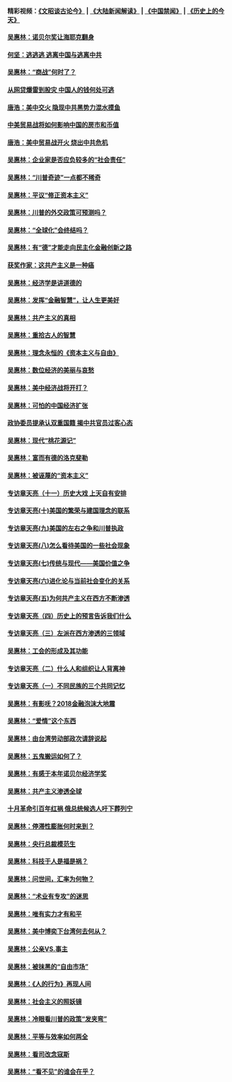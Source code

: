 #### 精彩视频：[《文昭谈古论今》](https://github.com/gfw-breaker/wenzhao) | [《大陆新闻解读》](https://github.com/gfw-breaker/ntdtv-comedy) | [《中国禁闻》](https://github.com/gfw-breaker/ntdtv-news) | [《历史上的今天》](https://github.com/gfw-breaker/today-in-history) 

#### [吴惠林：诺贝尔奖让海耶克翻身](../pages/nsc423/n10890049.md?t=01301530) 

#### [何坚：逃逃逃 逃离中国与逃离中共](../pages/nsc423/n10592891.md?t=01301530) 

#### [吴惠林：“商战”何时了？](../pages/nsc423/n10573558.md?t=01301530) 

#### [从网贷爆雷到股灾 中国人的钱何处可逃](../pages/nsc423/n10572800.md?t=01301530) 

#### [唐浩：美中交火 隐现中共黑势力混水摸鱼](../pages/nsc423/n10544040.md?t=01301530) 

#### [中美贸易战将如何影响中国的房市和币值](../pages/nsc423/n10543697.md?t=01301530) 

#### [唐浩：美中贸易战开火 烧出中共危机](../pages/nsc423/n10540126.md?t=01301530) 

#### [吴惠林：企业家是否应负较多的“社会责任”](../pages/nsc423/n10535022.md?t=01301530) 

#### [吴惠林：“川普奇迹”一点都不稀奇](../pages/nsc423/n10512808.md?t=01301530) 

#### [吴惠林：平议“修正资本主义”](../pages/nsc423/n10495724.md?t=01301530) 

#### [吴惠林：川普的外交政策可预测吗？](../pages/nsc423/n10462387.md?t=01301530) 

#### [吴惠林：“全球化”会终结吗？](../pages/nsc423/n10452838.md?t=01301530) 

#### [吴惠林：有“德”才能走向民主化金融创新之路](../pages/nsc423/n10432292.md?t=01301530) 

#### [获奖作家：这共产主义是一种癌](../pages/nsc423/n10431541.md?t=01301530) 

#### [吴惠林：经济学是讲道德的](../pages/nsc423/n10398014.md?t=01301530) 

#### [吴惠林：发挥“金融智慧”，让人生更美好](../pages/nsc423/n10375019.md?t=01301530) 

#### [吴惠林：共产主义的真相](../pages/nsc423/n10351394.md?t=01301530) 

#### [吴惠林：重拾古人的智慧](../pages/nsc423/n10337691.md?t=01301530) 

#### [吴惠林：理念永恒的《资本主义与自由》](../pages/nsc423/n10316274.md?t=01301530) 

#### [吴惠林：数位经济的美丽与哀愁](../pages/nsc423/n10292946.md?t=01301530) 

#### [吴惠林：美中经济战将开打？](../pages/nsc423/n10258825.md?t=01301530) 

#### [吴惠林：可怕的中国经济扩张](../pages/nsc423/n10219147.md?t=01301530) 

#### [政协委员提承认双重国籍 揭中共官员过客心态](../pages/nsc423/n10208809.md?t=01301530) 

#### [吴惠林：现代“桃花源记”](../pages/nsc423/n10185234.md?t=01301530) 

#### [吴惠林：富而有德的洛克斐勒](../pages/nsc423/n10142264.md?t=01301530) 

#### [吴惠林：被诬蔑的“资本主义”](../pages/nsc423/n10124816.md?t=01301530) 

#### [专访章天亮（十一）历史大戏 上天自有安排](../pages/nsc423/n10094905.md?t=01301530) 

#### [专访章天亮(十)美国的繁荣与建国理念的联系](../pages/nsc423/n10094899.md?t=01301530) 

#### [专访章天亮(九)美国的左右之争和川普执政](../pages/nsc423/n10094889.md?t=01301530) 

#### [专访章天亮(八)怎么看待美国的一些社会现象](../pages/nsc423/n10094857.md?t=01301530) 

#### [专访章天亮(七)传统与现代——美国价值之争](../pages/nsc423/n10093140.md?t=01301530) 

#### [专访章天亮(六)进化论与当前社会变化的关系](../pages/nsc423/n10092036.md?t=01301530) 

#### [专访章天亮(五)为何共产主义在西方不断渗透](../pages/nsc423/n10083620.md?t=01301530) 

#### [专访章天亮（四）历史上的预言告诉我们什么](../pages/nsc423/n10083606.md?t=01301530) 

#### [专访章天亮（三）左派在西方渗透的三领域](../pages/nsc423/n10081115.md?t=01301530) 

#### [吴惠林：工会的形成及其功能](../pages/nsc423/n10080633.md?t=01301530) 

#### [专访章天亮（二）什么人和组织让人背离神](../pages/nsc423/n10076637.md?t=01301530) 

#### [专访章天亮（一）不同民族的三个共同记忆](../pages/nsc423/n10074188.md?t=01301530) 

#### [吴惠林：有影呒？2018金融泡沫大地震](../pages/nsc423/n10040534.md?t=01301530) 

#### [吴惠林：“爱情”这个东西](../pages/nsc423/n10019423.md?t=01301530) 

#### [吴惠林：由台湾劳动部政次请辞说起](../pages/nsc423/n9979679.md?t=01301530) 

#### [吴惠林：五鬼搬运如何了？](../pages/nsc423/n9925338.md?t=01301530) 

#### [吴惠林：有感于本年诺贝尔经济学奖](../pages/nsc423/n9871883.md?t=01301530) 

#### [吴惠林：共产主义渗透全球](../pages/nsc423/n9812748.md?t=01301530) 

#### [十月革命引百年红祸 俄总统候选人吁下葬列宁](../pages/nsc423/n9810182.md?t=01301530) 

#### [吴惠林：停滞性膨胀何时来到？](../pages/nsc423/n9764136.md?t=01301530) 

#### [吴惠林：央行总裁模范生](../pages/nsc423/n9728134.md?t=01301530) 

#### [吴惠林：科技于人是福是祸？](../pages/nsc423/n9672982.md?t=01301530) 

#### [吴惠林：问世间，汇率为何物？](../pages/nsc423/n9621788.md?t=01301530) 

#### [吴惠林：“术业有专攻”的迷思](../pages/nsc423/n9580363.md?t=01301530) 

#### [吴惠林：唯有实力才有和平](../pages/nsc423/n9529599.md?t=01301530) 

#### [吴惠林：美中博奕下台湾何去何从？](../pages/nsc423/n9483598.md?t=01301530) 

#### [吴惠林：公亲VS.事主](../pages/nsc423/n9425637.md?t=01301530) 

#### [吴惠林：被抹黑的“自由市场”](../pages/nsc423/n9351545.md?t=01301530) 

#### [吴惠林：《人的行为》再现人间](../pages/nsc423/n9296339.md?t=01301530) 

#### [吴惠林：社会主义的照妖镜](../pages/nsc423/n9243460.md?t=01301530) 

#### [吴惠林：冷眼看川普的政策“发夹弯”](../pages/nsc423/n9120684.md?t=01301530) 

#### [吴惠林：平等与效率如何两全](../pages/nsc423/n9075430.md?t=01301530) 

#### [吴惠林：看司改念寇斯](../pages/nsc423/n9024915.md?t=01301530) 

#### [吴惠林：“看不见”的谁会在乎？](../pages/nsc423/n8977488.md?t=01301530) 

